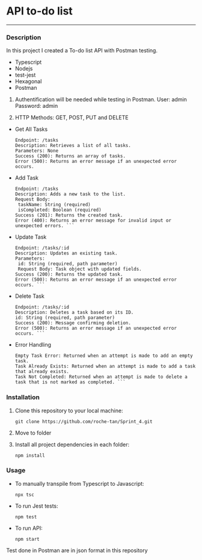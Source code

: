 # API to-do list

---

### Description

In this project I created a To-do list API with Postman testing.

- Typescript
- Nodejs
- test-jest
- Hexagonal
- Postman

1. Authentification will be needed while testing in Postman.
   User: admin
   Password: admin

2. HTTP Methods: GET, POST, PUT and DELETE
- Get All Tasks
  ```Method: GET
  Endpoint: /tasks
  Description: Retrieves a list of all tasks.
  Parameters: None
  Success (200): Returns an array of tasks.
  Error (500): Returns an error message if an unexpected error occurs.

- Add Task

   ```Method: POST
  Endpoint: /tasks
  Description: Adds a new task to the list.
  Request Body:
    taskName: String (required)
    isCompleted: Boolean (required)
  Success (201): Returns the created task.
  Error (400): Returns an error message for invalid input or unexpected errors. ```

- Update Task

   ```Method: PUT
  Endpoint: /tasks/:id
  Description: Updates an existing task.
  Parameters:
    id: String (required, path parameter)
    Request Body: Task object with updated fields.
  Success (200): Returns the updated task.
  Error (500): Returns an error message if an unexpected error occurs. ```

- Delete Task

   ```Method: DELETE
  Endpoint: /tasks/:id
  Description: Deletes a task based on its ID.
  id: String (required, path parameter)
  Success (200): Message confirming deletion.
  Error (500): Returns an error message if an unexpected error occurs. ```

- Error Handling

   ```Task Not Found: Returned when a task with the specified ID does not exist.
  Empty Task Error: Returned when an attempt is made to add an empty task.
  Task Already Exists: Returned when an attempt is made to add a task that already exists.
  Task Not Completed: Returned when an attempt is made to delete a task that is not marked as completed. ```

### Installation

1. Clone this repository to your local machine:

   `git clone https://github.com/roche-tan/Sprint_4.git `

2. Move to folder

3. Install all project dependencies in each folder:

   `npm install`

### Usage

- To manually transpile from Typescript to Javascript:

  `npx tsc`

- To run Jest tests:

  `npm test`

- To run API:
  
  `npm start`

Test done in Postman are in json format in this repository
